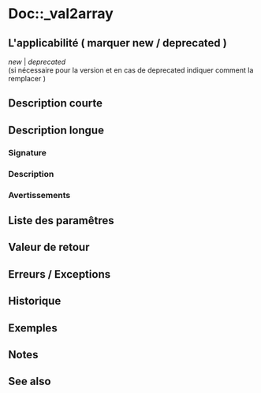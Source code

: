 # Doc::_val2array 


## L'applicabilité ( marquer new / deprecated )

   *new* | *deprecated*   
   (si nécessaire  pour la version et en cas de deprecated indiquer comment la remplacer )

## Description courte


## Description longue


### Signature


### Description


### Avertissements


## Liste des paramêtres


## Valeur de retour


## Erreurs / Exceptions


## Historique


## Exemples


## Notes


## See also
